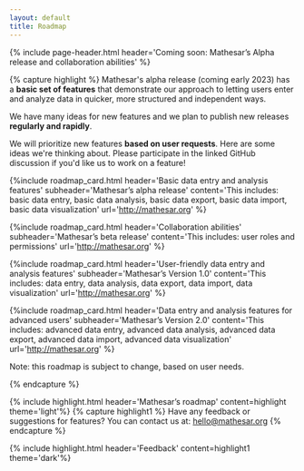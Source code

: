 ```yaml
---
layout: default
title: Roadmap
---
```


{% include page-header.html
header='Coming soon: Mathesar’s Alpha release and collaboration abilities'
%}

{% capture highlight %}
Mathesar's alpha release (coming early 2023) has a **basic set of features** that demonstrate our approach to letting users enter and analyze data in quicker, more structured and independent ways.

We have many ideas for new features and we plan to publish new releases **regularly and rapidly**.

We will prioritize new features **based on user requests**. Here are some ideas we're thinking about. Please participate in the linked GitHub discussion if you'd like us to work on a feature!

{%include roadmap_card.html
header='Basic data entry and analysis features'
subheader='Mathesar’s alpha release'
content='This includes: basic data entry, basic data analysis, basic data export, basic data import, basic data visualization'
url='http://mathesar.org'
%}

{%include roadmap_card.html
header='Collaboration abilities'
subheader='Mathesar’s beta release'
content='This includes: user roles and permissions'
url='http://mathesar.org'
%}

{%include roadmap_card.html
header='User-friendly data entry and analysis features'
subheader='Mathesar’s Version 1.0'
content='This includes: data entry, data analysis, data export, data import, data visualization'
url='http://mathesar.org'
%}

{%include roadmap_card.html
header='Data entry and analysis features for advanced users'
subheader='Mathesar’s Version 2.0'
content='This includes: advanced data entry, advanced data analysis, advanced data export, advanced data import, advanced data visualization'
url='http://mathesar.org'
%}

Note: this roadmap is subject to change, based on user needs.

{% endcapture %}

{% include highlight.html header='Mathesar’s roadmap' content=highlight theme='light'%}
{% capture highlight1 %}
Have any feedback or suggestions for features? You can contact us at:
[hello@mathesar.org](mailto:hello@mathesar.org)
{% endcapture %}

{% include highlight.html header='Feedback' content=highlight1 theme='dark'%}
